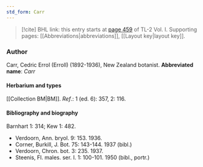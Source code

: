 ```yaml
---
std_form: Carr
---
```


> [!cite] BHL link: this entry starts at [page 459](https://www.biodiversitylibrary.org/page/33120590) of TL-2 Vol. I.
> Supporting pages: [[Abbreviations|abbreviations]], [[Layout key|layout key]].

### Author

Carr, Cedric Errol (Erroll) (1892-1936), New Zealand botanist. 
**Abbreviated name**: *Carr*

#### Herbarium and types

[[Collection BM|BM]].
*Ref*.: 1 (ed. 6): 357, 2: 116.

#### Bibliography and biography

Barnhart 1: 314; Kew 1: 482.
- Verdoorn, Ann. bryol. 9: 153. 1936.
- Corner, Burkill, J. Bot. 75: 143-144. 1937 (bibl.)
- Verdoorn, Chron. bot. 3: 235. 1937.
- Steenis, Fl. males. ser. I. 1: 100-101. 1950 (bibl., portr.)


